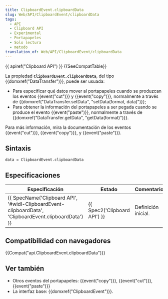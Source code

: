 ```yaml
---
title: ClipboardEvent.clipboardData
slug: Web/API/ClipboardEvent/clipboardData
tags:
  - API
  - Clipboard API
  - Experimental
  - Portapapeles
  - Solo lectura
  - metodo
translation_of: Web/API/ClipboardEvent/clipboardData
---
```


{{ apiref("Clipboard API") }} {{SeeCompatTable}}

La propiedad **`ClipboardEvent.clipboardData`**, del tipo {{domxref("DataTransfer")}}, puede ser usuada:

- Para especificar qué datos mover al portapapeles cuando se produzcan los eventos {{event("cut")}} y {{event("copy")}}, normalmente a través de {{domxref("DataTransfer.setData", "setData(format, data)")}};
- Para obtener la información del portapapeles a ser pegada cuando se produce el evento {{event("paste")}}, normalmente a través de {{domxref("DataTransfer.getData", "getData(format)")}}.

Para más información, mira la documentación de los eventos {{event("cut")}}, {{event("copy")}}, y {{event("paste")}}.

## Sintaxis

```
data = ClipboardEvent.clipboardData
```

## Especificaciones

| Especificación                                                                                                                           | Estado                               | Comentario          |
| ---------------------------------------------------------------------------------------------------------------------------------------- | ------------------------------------ | ------------------- |
| {{ SpecName('Clipboard API', '#widl-ClipboardEvent-clipboardData', 'ClipboardEvent.clipboardData') }} | {{ Spec2('Clipboard API') }} | Definición inicial. |

## Compatibilidad con navegadores

{{Compat("api.ClipboardEvent.clipboardData")}}

## Ver también

- Otros eventos del portapapeles: {{event("copy")}}, {{event("cut")}}, {{event("paste")}}
- La interfaz base: {{domxref("ClipboardEvent")}}.
